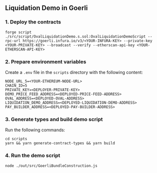 ## Liquidation Demo in Goerli

### 1. Deploy the contracts

```shell
forge script ./src/script/OvalLiquidationDemo.s.sol:OvalLiquidationDemoScript --rpc-url https://goerli.infura.io/v3/<YOUR-INFURA-KEY> --private-key <YOUR-PRIVATE-KEY> --broadcast --verify --etherscan-api-key <YOUR-ETHERSCAN-API-KEY>
```

### 2. Prepare environment variables

Create a `.env` file in the `scripts` directory with the following content:

```shell
NODE_URL_5=<YOUR-ETHEREUM-NODE-URL>
CHAIN_ID=5
PRIVATE_KEY=<DEPLOYER-PRIVATE-KEY>
DEMO_PRICE_FEED_ADDRESS=<DEPLOYED-PRICE-FEED-ADDRESS>
OVAL_ADDRESS=<DEPLOYED-OVAL-ADDRESS>
LIQUIDATION_DEMO_ADDRESS=<DEPLOYED-LIQUIDATION-DEMO-ADDRESS>
PAY_BUILDER_ADDRESS=<DEPLOYED-PAY-BUILDER-ADDRESS>
```

### 3. Generate types and build demo script

Run the following commands:
```shell
cd scripts
yarn && yarn generate-contract-types && yarn build
```

### 4. Run the demo script

```shell
node ./out/src/GoerliBundleConstruction.js
```
